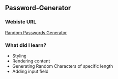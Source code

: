 ## Password-Generator

### Webiste URL

[Random Passwords Generator](https://aditi002-holo.github.io/password-generator/)

### What did I learn?

- Styling
- Rendering content
- Generating Random Characters of specific length
- Adding input field